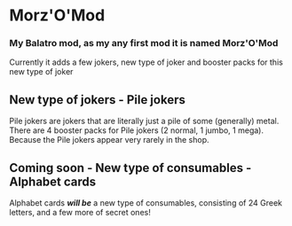 # Morz'O'Mod
### My Balatro mod, as my any first mod it is named Morz'O'Mod
Currently it adds a few jokers, new type of joker and booster packs for this new type of joker

## New type of jokers - Pile jokers
Pile jokers are jokers that are literally just a pile of some (generally) metal.
There are 4 booster packs for Pile jokers (2 normal, 1 jumbo, 1 mega). Because the Pile jokers appear very rarely in the shop.

## Coming soon - New type of consumables - Alphabet cards
Alphabet cards ***will be*** a new type of consumables, consisting of 24 Greek letters, and a few more of secret ones!
